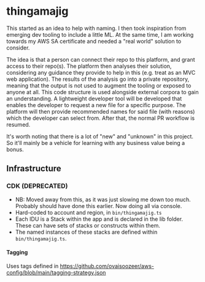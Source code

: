 # thingamajig

This started as an idea to help with naming. I then took inspiration from emerging dev tooling to include a little ML.
At the same time, I am working towards my AWS SA certificate and needed a "real world" solution to consider.

The idea is that a person can connect their repo to this platform, and grant access to their repo(s). The platform then analyses their solution, considering any guidance they provide to help in this (e.g. treat as an MVC web application). The results of the analysis go into a private repository, meaning that the output is not used to augment the tooling or exposed to anyone at all. This code structure is used alongside external corpora to gain an understanding. A lightweight developer tool will be developed that enables the developer to request a new file for a specific purpose. The platform will then provide recommended names for said file (with reasons) which the developer can select from. After that, the normal PR workflow is resumed.

It's worth noting that there is a lot of "new" and "unknown" in this project. So it'll mainly be a vehicle for learning with any business value being a bonus.

## Infrastructure

### CDK (DEPRECATED)

- NB: Moved away from this, as it was just slowing me down too much. Probably should have done this earlier. Now doing all via console.
- Hard-coded to account and region, in `bin/thingamajig.ts`
- Each IDU is a Stack within the app and is declared in the lib folder. These can have sets of stacks or constructs within them.
- The named instances of these stacks are defined within `bin/thingamajig.ts`.

#### Tagging

Uses tags defined in https://github.com/ovaisoozeer/aws-config/blob/main/tagging-strategy.json
